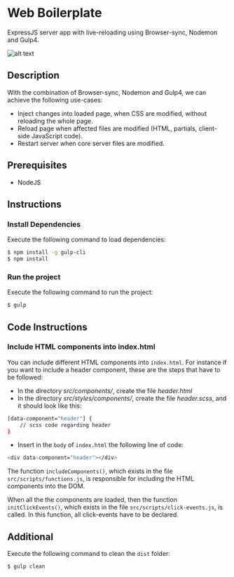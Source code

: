 #  Web Boilerplate
ExpressJS server app with live-reloading using Browser-sync, Nodemon and Gulp4.

![alt text](https://fpegios.000webhostapp.com/fpegios/images/portfolio/gulp_express_browsersync_nodemon.png)

## Description
With the combination of Browser-sync, Nodemon and Gulp4, we can achieve the following use-cases:
* Inject changes into loaded page, when CSS are modified, without reloading the whole page.
* Reload page when affected files are modified (HTML, partials, client-side JavaScript code).
* Restart server when core server files are modified.

## Prerequisites
  - NodeJS

## Instructions
### Install Dependencies
Execute the following command to load dependencies:
```sh
$ npm install -g gulp-cli
$ npm install
```
### Run the project
Execute the following command to run the project:
```sh
$ gulp
```

## Code Instructions
### Include HTML components into index.html
You can include different HTML components into `index.html`. For instance if you want to include a header component, these are the steps that have to be followed:
* In the directory *src/components/*, create the file *header.html*
* In the directory *src/styles/components/*, create the file *header.scss*, and it should look like this:
```sh
[data-component="header"] {
    // scss code regarding header
}
```
* Insert in the `body` of `index.html` the following line of code:
``` sh
<div data-component="header"></div>
```
The function `includeComponents()`, which exists in the file `src/scripts/functions.js`, is responsible for including the HTML components into the DOM.

When all the the components are loaded, then the function `initClickEvents()`, which exists in the file `src/scripts/click-events.js`, is called. In this function, all click-events have to be declared.

## Additional
Execute the following command to clean the `dist` folder:
```sh
$ gulp clean
```